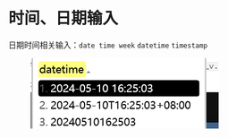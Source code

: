 # 时间、日期输入

日期时间相关输入：`date time week` `datetime` `timestamp`

<figure><img src="../.gitbook/assets/image (2).png" alt=""><figcaption></figcaption></figure>
